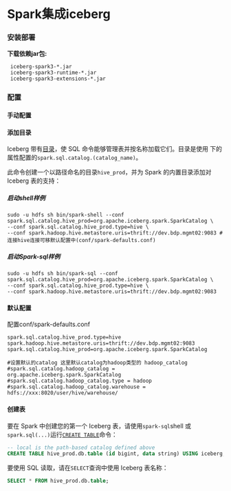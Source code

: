 # Spark集成iceberg

### 安装部署

**下载依赖jar包:**

```
 iceberg-spark3-*.jar
 iceberg-spark3-runtime-*.jar
 iceberg-spark3-extensions-*.jar
```

### 配置

#### 手动配置

#### 添加目录

Iceberg 带有[目录](https://iceberg.apache.org/spark-configuration/#catalogs)，使 SQL 命令能够管理表并按名称加载它们。目录是使用 下的属性配置的`spark.sql.catalog.(catalog_name)`。

此命令创建一个以路径命名的目录`hive_prod`，并为 Spark 的内置目录添加对 Iceberg 表的支持：

##### 启动shell样例

```shell
sudo -u hdfs sh bin/spark-shell --conf spark.sql.catalog.hive_prod=org.apache.iceberg.spark.SparkCatalog \
--conf spark.sql.catalog.hive_prod.type=hive \
--conf spark.hadoop.hive.metastore.uris=thrift://dev.bdp.mgmt02:9083 #连接hive连接可移默认配置中(conf/spark-defaults.conf)
```

##### 启动Spark-sql样例

```shell
sudo -u hdfs sh bin/spark-sql --conf spark.sql.catalog.hive_prod=org.apache.iceberg.spark.SparkCatalog \
--conf spark.sql.catalog.hive_prod.type=hive \
--conf spark.hadoop.hive.metastore.uris=thrift://dev.bdp.mgmt02:9083
```

#### 默认配置

配置conf/spark-defaults.conf

```properties
spark.sql.catalog.hive_prod.type=hive
spark.hadoop.hive.metastore.uris=thrift://dev.bdp.mgmt02:9083
spark.sql.catalog.hive_prod=org.apache.iceberg.spark.SparkCatalog

#设置默认的catalog 这里默认catalog为hadoop类型的 hadoop_catalog
#spark.sql.catalog.hadoop_catalog = org.apache.iceberg.spark.SparkCatalog
#spark.sql.catalog.hadoop_catalog.type = hadoop
#spark.sql.catalog.hadoop_catalog.warehouse = hdfs://xxx:8020/user/hive/warehouse/
```

#### 创建表

要在 Spark 中创建您的第一个 Iceberg 表，请使用`spark-sql`shell 或`spark.sql(...)`运行[`CREATE TABLE`](https://iceberg.apache.org/spark-ddl/#create-table)命令：

```sql
-- local is the path-based catalog defined above
CREATE TABLE hive_prod.db.table (id bigint, data string) USING iceberg;
```

要使用 SQL 读取，请在`SELECT`查询中使用 Iceberg 表名称：

```sql
SELECT * FROM hive_prod.db.table;
```


